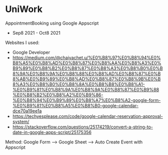 # UniWork
AppointmentBooking using Google Appscript
  - Sep8 2021 - Oct8 2021

Websites I used: 
  - Google Developer
  - https://medium.com/@chaiyachet.u/%E0%B8%97%E0%B8%94%E0%B8%A5%E0%B8%AD%E0%B8%87%E0%B8%AA%E0%B8%A3%E0%B9%89%E0%B8%B2%E0%B8%87%E0%B8%A3%E0%B8%B0%E0%B8%9A%E0%B8%9A%E0%B8%88%E0%B8%AD%E0%B8%87%E0%B8%AB%E0%B9%89%E0%B8%AD%E0%B8%87%E0%B8%9B%E0%B8%A3%E0%B8%B0%E0%B8%8A%E0%B8%B8%E0%B8%A1-%E0%B9%81%E0%B8%9A%E0%B8%9A%E0%B8%87%E0%B9%88%E0%B8%B2%E0%B8%A2%E0%B9%86-%E0%B8%94%E0%B9%89%E0%B8%A7%E0%B8%A2-google-form-%E0%B9%81%E0%B8%A5%E0%B8%B0-google-calendar-dce70a19ee1a
  - https://techyesplease.com/code/google-calendar-reservation-approval-system/
  - https://stackoverflow.com/questions/25174219/convert-a-string-to-date-in-google-apps-script/25175356

Method: 
  Google Form --> Google Sheet --> Auto Create Event with Appscript
